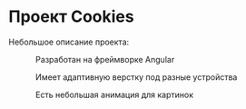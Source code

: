 <h1>Проект Cookies</h1>
<span>Небольшое описание проекта:</span>
<ul>
  <ol>Разработан на фреймворке Angular</ol>
  <ol>Имеет адаптивную верстку под разные устройства</ol>
  <ol>Есть небольшая анимация для картинок</ol>
  <ol></ol>
</ul>
